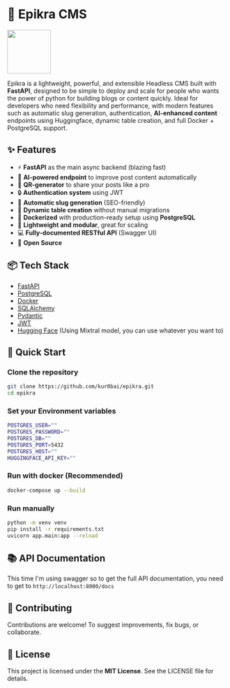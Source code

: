 
# 🐍 Epikra CMS

<img src="https://imgur.com/YTtEgfb.png" height="100" align="center">

Epikra is a lightweight, powerful, and extensible Headless CMS built with **FastAPI**,  designed to be simple to deploy and scale for people who wants the power of python for building blogs or content quickly. Ideal for developers who need flexibility and performance, with modern features such as automatic slug generation, authentication, **AI-enhanced content** endpoints using Huggingface, dynamic table creation, and full Docker + PostgreSQL support.

## ✨ Features

- ⚡ **FastAPI** as the main async backend (blazing fast)
- 🧠 **AI-powered endpoint** to improve post content automatically
- 🔲 **QR-generator** to share your posts like a pro
- 🔒 **Authentication system** using JWT
- 📝 **Automatic slug generation** (SEO-friendly)
- 🧩 **Dynamic table creation** without manual migrations
- 🐳 **Dockerized** with production-ready setup using **PostgreSQL**
- 🧬 **Lightweight and modular**, great for scaling
- 💻 **Fully-documented RESTful API** (Swagger UI)
- 💚 **Open Source**

## 📦 Tech Stack

- [FastAPI](https://fastapi.tiangolo.com/)
- [PostgreSQL](https://www.postgresql.org/)
- [Docker](https://www.docker.com/)
- [SQLAlchemy](https://www.sqlalchemy.org/)
- [Pydantic](https://docs.pydantic.dev/)
- [JWT](https://jwt.io/)
- [Hugging Face](https://huggingface.co/) (Using Mixtral model, you can use whatever you want to)

## 🚀 Quick Start

### Clone the repository

```bash
git clone https://github.com/kur0bai/epikra.git
cd epikra
```

### Set your Environment variables

```bash
POSTGRES_USER=""
POSTGRES_PASSWORD=""
POSTGRES_DB=""
POSTGRES_PORT=5432
POSTGRES_HOST=""
HUGGINGFACE_API_KEY=""
```
### Run with docker (Recommended)
```bash
docker-compose up --build
```
### Run manually
```bash
python -m venv venv
pip install -r requirements.txt
uvicorn app.main:app --reload
``` 
## 📚 API Documentation

This time I'm using swagger so to get the full API documentation, you need to get to 
`http://localhost:8000/docs`

## 🤝 Contributing

Contributions are welcome! To suggest improvements, fix bugs, or collaborate.

## 📄 License
This project is licensed under the **MIT License**. See the LICENSE file for details.
